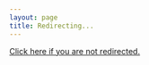 ```yaml
---
layout: page
title: Redirecting...
---
```


<a href="{{ site.links.resume }}">Click here if you are not redirected.<a>
<script>location='{{ site.links.resume }}'</script>
